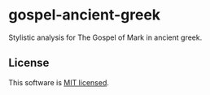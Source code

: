 # gospel-ancient-greek
Stylistic analysis for The Gospel of Mark in ancient greek.

## License ##
This software is [MIT licensed](./LICENSE.txt).

